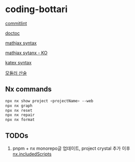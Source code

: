 # coding-bottari

[commitlint](https://commitlint.js.org/)

[doctoc](https://github.com/thlorenz/doctoc)

[mathjax syntax](https://www.onemathematicalcat.org/MathJaxDocumentation/TeXSyntax.html)

[mathjax sytanx - KO](https://www.onemathematicalcat.org/MathJaxDocumentation/MathJaxKorean/TeXSyntax_ko.html)

[katex syntax](https://katex.org/docs/supported)

[모듈러 산술](https://ko.wikipedia.org/wiki/%EB%AA%A8%EB%93%88%EB%9F%AC_%EC%82%B0%EC%88%A0)

## Nx commands

```bash
npx nx show project <projectName> --web
npx nx graph
npx nx reset
npx nx repair
npx nx format
```

## TODOs

1. pnpm + nx monorepo글 업데이트, project crystal 추가 이후 [nx.includedScripts](https://nx.dev/recipes/adopting-nx/adding-to-monorepo#installing-nx)
